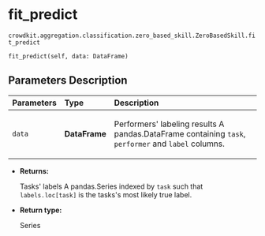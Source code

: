 # fit_predict
`crowdkit.aggregation.classification.zero_based_skill.ZeroBasedSkill.fit_predict`

```
fit_predict(self, data: DataFrame)
```

## Parameters Description

| Parameters | Type | Description |
| :----------| :----| :-----------|
`data`|**DataFrame**|<p>Performers&#x27; labeling results A pandas.DataFrame containing `task`, `performer` and `label` columns.</p>

* **Returns:**

  Tasks' labels
A pandas.Series indexed by `task` such that `labels.loc[task]`
is the tasks's most likely true label.

* **Return type:**

  Series
